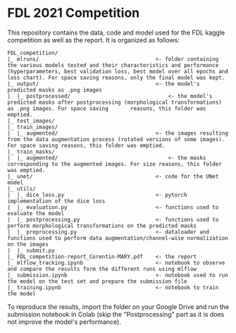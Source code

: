 # FDL 2021 Competition

This repository contains the data, code and model used for the FDL kaggle competition as well as the report.
It is organized as follows:
```
FDL_competition/
|_ mlruns/                                     <- folder containing the various models tested and their characteristics and performance (hyperparameters, best validation loss, best model over all epochs and loss chart). For space saving reasons, only the final model was kept.
|_ output/                                     <- the model's predicted masks as .png images
|  |_ postprocessed/		                       <- the model's predicted masks after postprocessing (morphological transformations) as .png images. For space saving       reasons, this folder was emptied.
|_ test_images/		  
|_ train_images/
|  |_ augmented/                               <- the images resulting from the data augmentation process (rotated versions of some images). For space saving reasons, this folder was emptied.
|_ train_masks/
|  |_ augmented/		                           <- the masks corresponding to the augmented images. For size reasons, this folder was emptied.
|_ unet/                                       <- code for the UNet model
|_ utils/                       
|  |_ dice_loss.py                             <- pytorch implementation of the dice loss
|  |_ evaluation.py                            <- functions used to evaluate the model
|  |_ postprocessing.py                        <- functions used to perform morphological transformations on the predicted masks
|  |_ preprocessing.py                         <- dataloader and functions used to perform data augmentation/channel-wise normalization on the images
|  |_ submit.py  
|_ FDL_competition-report_Corentin-MARY.pdf    <- the report                
|_ mlflow_tracking.ipynb                       <- notebook to observe and compare the results form the different runs using mlflow
|_ submission.ipynb                            <- notebook used to run the model on the test set and prepare the submission file
|_ training.ipynb                              <- notebook to train the model
```

To reproduce the results, import the folder on your Google Drive and run the submission notebook in Colab (skip the "Postprocessing" part as it is does not improve the model's performance). 
